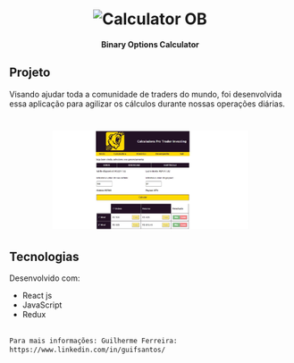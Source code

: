 <h1 align="center">
  <img alt="Calculator OB" title="#Calculator OB" src="https://guilherme-ferreira2107.github.io/static/media/logoC.de23cd38.png" width="350px" />
</h1>

<h4 align="center"> 
	Binary Options Calculator
</h4>

## Projeto

Visando ajudar toda a comunidade de traders do mundo, foi desenvolvida essa aplicação para agilizar os cálculos durante nossas operações diárias.

<h1 align="center">
    <img alt="Example" title="Example" src="https://raw.githubusercontent.com/Guilherme-Ferreira2107/Guilherme-Ferreira2107.github.io/master/home.JPG" width="350px" />
</h1>


## Tecnologias

Desenvolvido com:

- React js
- JavaScript
- Redux

```

Para mais informações: Guilherme Ferreira: https://www.linkedin.com/in/guifsantos/

